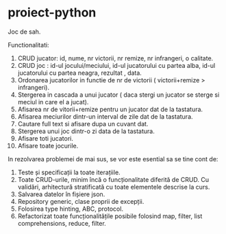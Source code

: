 # proiect-python
Joc de sah.

Functionalitati:
1. CRUD jucator: id, nume, nr victorii, nr remize, nr infrangeri,  o calitate.
2. CRUD joc : id-ul jocului/meciului, id-ul jucatorului cu partea alba, id-ul jucatorului cu partea neagra, rezultat , data.
3. Ordonarea jucatorilor in functie de nr de victorii ( victorii+remize >  infrangeri).
4. Stergerea in cascada a unui jucator ( daca stergi un jucator se sterge si meciul in care el a jucat).
5. Afisarea nr de vitorii+remize pentru un jucator dat de la tastatura.
6. Afisarea meciurilor dintr-un interval de zile dat de la tastatura.
7. Cautare full text si afisare dupa un cuvant dat.
8. Stergerea unui joc dintr-o zi data de la tastatura.
9. Afisare toti jucatori.
10. Afisare toate jocurile.



In rezolvarea problemei de mai sus, se vor este esential sa se tine cont de:
1. Teste și specificații la toate iterațiile.
2. Toate CRUD-urile, minim încă o funcționalitate diferită de CRUD. Cu validări, arhitectură stratificată cu toate elementele descrise la curs. 
3. Salvarea datelor în fișiere json.
4. Repository generic, clase proprii de excepții.
5. Folosirea type hinting, ABC, protocol.
6. Refactorizat toate funcționalitățile posibile folosind map, filter, list comprehensions, reduce, filter.
